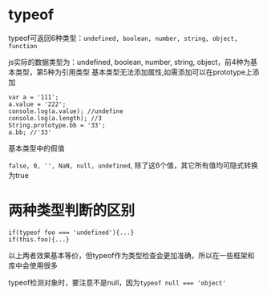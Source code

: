 # typeof

typeof可返回6种类型：``undefined, boolean, number, string, object, function``

js实际的数据类型为：undefined, boolean, number, string, object，前4种为基本类型，第5种为引用类型
基本类型无法添加属性,如需添加可以在prototype上添加

```
var a = '111';
a.value = '222';
console.log(a.value); //undefine
console.log(a.length); //3
String.prototype.bb = '33';
a.bb; //'33'
```

基本类型中的假值

``false, 0, '', NaN, null, undefined``, 除了这6个值，其它所有值均可隐式转换为true

# 两种类型判断的区别

```
if(typeof foo === 'undefined'){...}
if(this.foo){...}
```

以上两者效果基本等价，但typeof作为类型检查会更加准确，所以在一些框架和库中会使用很多

typeof检测对象时，要注意不是null，因为``typeof null === 'object'``
